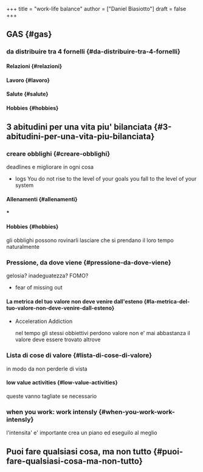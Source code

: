 +++
title = "work-life balance"
author = ["Daniel Biasiotto"]
draft = false
+++

## GAS {#gas}


### da distribuire tra 4 fornelli {#da-distribuire-tra-4-fornelli}


#### Relazioni {#relazioni}


#### Lavoro {#lavoro}


#### Salute {#salute}


#### Hobbies {#hobbies}


## 3 abitudini per una vita piu' bilanciata {#3-abitudini-per-una-vita-piu-bilanciata}


### creare obblighi {#creare-obblighi}

deadlines e migliorare in ogni cosa

-   logs
    You do not rise to the level of your goals you fall to the level of your system


#### Allenamenti {#allenamenti}

**\***


#### Hobbies {#hobbies}

gli obblighi possono rovinarli
lasciare che si prendano il loro tempo naturalmente


### Pressione, da dove viene {#pressione-da-dove-viene}

gelosia?
inadeguatezza?
FOMO?

-   fear of missing out


#### La metrica del tuo valore non deve venire dall'esteno {#la-metrica-del-tuo-valore-non-deve-venire-dall-esteno}

<!--list-separator-->

-  Acceleration Addiction

    nel tempo gli stessi obbiettivi perdono valore
    non e' mai abbastanza
    il valore deve essere trovato altrove


### Lista di cose di valore {#lista-di-cose-di-valore}

in modo da non perderle di vista


#### low value activities {#low-value-activities}

queste vanno tagliate se necessario


### when you work: work intensly {#when-you-work-work-intensly}

l'intensita' e' importante
crea un piano ed eseguilo al meglio


## Puoi fare qualsiasi cosa, ma non tutto {#puoi-fare-qualsiasi-cosa-ma-non-tutto}
